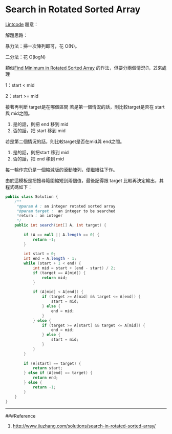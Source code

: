 # Search in Rotated Sorted Array

[Lintcode](http://www.lintcode.com/en/problem/search-in-rotated-sorted-array/)
題意：

解題思路：

暴力法：掃一次陣列即可，花 O(N)。

二分法：花 O(logN)

類似[Find Minimum in Rotated Sorted Array]() 的作法，但要分兩個情況(1，2)來處理

1：start < mid

2：start >= mid

接著再判斷 target是在哪個區間
若是第一個情況的話，則比較target是否在 start 與  mid之間。
1. 是的話，則把 end 移到 mid
2. 否的話，把 start 移到 mid

若是第二個情況的話，則比較target是否在mid與 end之間。
1. 是的話，則把start 移到 mid
2. 否的話，把 end 移到 mid

每一輪作完仍是一個縮減版的滾動陣列，便繼續往下作。

由於這模板是把搜尋範圍縮短到兩個值，最後記得跟 target 比較再決定輸出，其程式碼如下：


```java
public class Solution {
    /** 
     *@param A : an integer rotated sorted array
     *@param target :  an integer to be searched
     *return : an integer
     */
    public int search(int[] A, int target) {
        
        if (A == null || A.length == 0) {
            return -1;
        }
        
        int start = 0; 
        int end = A.length - 1;
        while (start + 1 < end) {
            int mid = start + (end - start) / 2;
            if (target == A[mid]) {
                return mid;
            }
            
            if (A[mid] < A[end]) {
                if (target >= A[mid] && target <= A[end]) {
                    start = mid;
                } else {
                    end = mid;
                }
            } else {
                if (target >= A[start] && target <= A[mid]) {
                    end = mid;
                } else {
                    start = mid;
                }
            }
        }
        
        if (A[start] == target) {
            return start;
        } else if (A[end] == target) {
            return end;
        } else {
            return -1;
        }
    }
}


```
---
###Reference
1. http://www.jiuzhang.com/solutions/search-in-rotated-sorted-array/